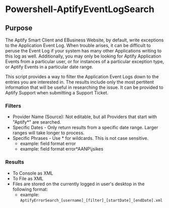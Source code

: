 # Powershell-AptifyEventLogSearch

## Purpose
The Aptify Smart Client and EBusiness Website, by default, write exceptions to the Application Event Log.  When trouble arises, it can be difficult to peruse the Event Log if your system has many other Applications writing to this log as well.  Additionally, you may only be looking for Aptify Application Events from a particular user, or for instances of a particular exception type, or Aptify Events in a particular date range.

This script provides a way to filter the Application Event Logs down to the entries you are interested in.  The results include only the most pertitent information that will be useful in researching the issue.  It can be provided to Aptify Support when submitting a Support Ticket.

### Filters
* Provider Name (Source): Not editable, but all Providers that start with "Aptify*" are searched.
* Specific Dates - Only return results from a specific date range.  Larger ranges will take longer to process.
* Specific Phrases - Use * for wildcards.  This is not case sensitive.
    * example: field format error
    * example: field format error*AANP\jsikes

### Results
* To Console as XML
* To File as XML
* Files are stored on the currently logged in user's desktop in the following format:
    * example: `AptifyErrorSearch_[username]_[filter]_[startDate]_[endDate].xml`

